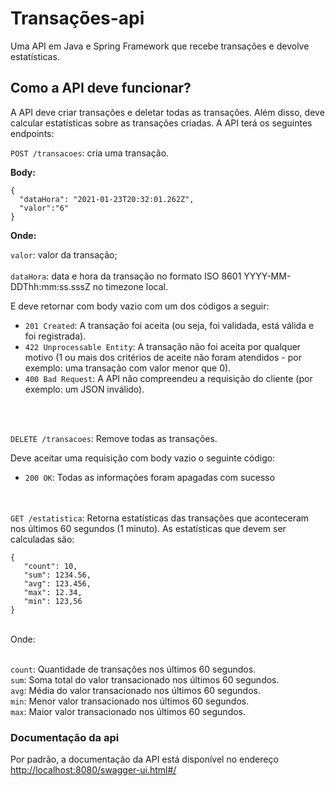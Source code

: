 # Transações-api

Uma API em Java e Spring Framework que recebe transações e devolve estatísticas.



## Como a API deve funcionar?

A API deve criar transações e deletar todas as transações. Além disso, deve calcular estatísticas sobre as transações criadas. A API terá os seguintes endpoints:

`POST /transacoes`: cria uma transação. 

**Body:**

```
{
  "dataHora": "2021-01-23T20:32:01.262Z",
  "valor":"6"
}
```

**Onde:**

`valor`: valor da transação;<br/><br/>
`dataHora`: data e hora da transação no formato ISO 8601 YYYY-MM-DDThh:mm:ss.sssZ no timezone local.


E deve retornar com body vazio com um dos códigos a seguir:

* `201 Created`: A transação foi aceita (ou seja, foi validada, está válida e foi registrada).
* `422 Unprocessable Entity`: A transação não foi aceita por qualquer motivo (1 ou mais dos critérios de aceite não foram atendidos - por exemplo: uma transação com valor menor que 0).
* `400 Bad Request`: A API não compreendeu a requisição do cliente (por exemplo: um JSON inválido).

<br/><br/>

`DELETE /transacoes`: Remove todas as transações.

Deve aceitar uma requisição com body vazio o seguinte código:

* `200 OK`: Todas as informações foram apagadas com sucesso

<br/><br/>
`GET /estatistica`: Retorna estatísticas das transações que aconteceram nos últimos 60 segundos (1 minuto).
 As estatísticas que devem ser calculadas são:

```
{   
   "count": 10,
   "sum": 1234.56,  
   "avg": 123.456,
   "max": 12.34,
   "min": 123,56
}
```
<br/>
Onde:<br/><br/>

`count`: Quantidade de transações nos últimos 60 segundos.<br/>
`sum`: Soma total do valor transacionado nos últimos 60 segundos.<br/>
`avg`: Média do valor transacionado nos últimos 60 segundos.<br/>
`min`: Menor valor transacionado nos últimos 60 segundos.<br/>
`max`: Maior valor transacionado nos últimos 60 segundos.<br/>




### Documentação da api


Por padrão, a documentação da API está disponível no endereço [http://localhost:8080/swagger-ui.html#/](http://localhost:8080/swagger-ui.html#/)
